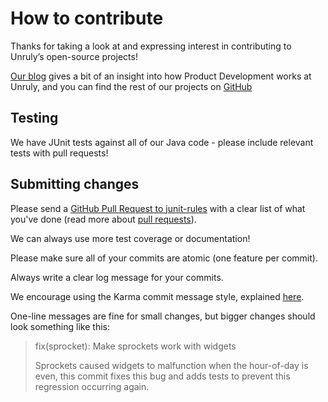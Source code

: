# How to contribute

Thanks for taking a look at and expressing interest in contributing to Unruly’s open-source projects!

[Our blog](https://medium.com/unruly-engineering) gives a bit of an insight into how Product Development works at Unruly, and you can find the rest of our projects on [GitHub](https://github.com/unruly)

## Testing
We have JUnit tests against all of our Java code - please include relevant tests with pull requests!

## Submitting changes
Please send a [GitHub Pull Request to junit-rules](https://github.com/unruly/junit-rules) with a clear list of what you've done (read more about [pull requests](http://help.github.com/pull-requests/)).

We can always use more test coverage or documentation!

Please make sure all of your commits are atomic (one feature per commit).

Always write a clear log message for your commits.

We encourage using the Karma commit message style, explained [here](http://karma-runner.github.io/2.0/dev/git-commit-msg.html).

One-line messages are fine for small changes, but bigger changes should look something like this:
> fix(sprocket): Make sprockets work with widgets
> 
> Sprockets caused widgets to malfunction when the hour-of-day is even, this commit fixes this bug and adds tests to prevent this regression occurring again.
